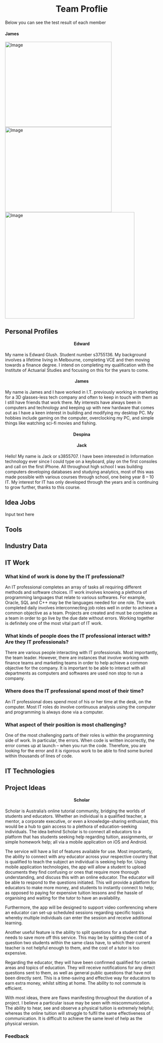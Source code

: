<html>
  <center>
  <h1>
         Team Proflie
  </h1>
  </center>
  <body>
          Below you can see the test result of each member
  </body>
          <h4> James </h4>
    <div>
    <img src="https://user-images.githubusercontent.com/62319092/79943429-37956380-84ac-11ea-9804-3dc8028268a0.png" alt="Image" height="280" width="350" class="GeneratedImage">
    
 <img src="https://user-images.githubusercontent.com/62319092/79943669-c30ef480-84ac-11ea-9ebe-6aa0e68a7ff1.png" alt="Image" height="280" width="350" class="GeneratedImage">
   
   <img src="https://user-images.githubusercontent.com/62319092/79944477-f0f53880-84ae-11ea-8954-92f9e2c57bc5.png" alt="Image" height="350" width="425" class="GeneratedImage">

  
  
  <h2>
  <b> Personal Profiles </b>
  </h2> 

<body>
  
 <center> <h4> <b> Edward </b> </h4> </center>
  <div>
  My name is Edward Glush. Student number s3755136. My background involves a lifetime living in Melbourne, completing VCE and then moving towards a finance degree. I intend on completing my qualification with the Institute of Actuarial Studies and focusing on this for the years to come. 
  
<center>  <h4> <b> James </b> </h4> </center>
<div>
  My name is James and I have worked in I.T. previously working in marketing for a 3D glasses-less tech company and often to keep in touch with them as I still have friends that work there. My interests have always been in computers and technology and keeping up with new hardware that comes out as I have a keen interest in building and modifying my desktop PC.
My hobbies include gaming on the computer, overclocking my PC, and simple things like watching sci-fi movies and fishing.

 <center> <h4> <b> Despina </b> </h4> </center>
 <div>
  
<center>  <h4> <b> Jack </b> </h4> </center>
<div>
  Hello! My name is Jack or s3855707. I have been interested in Information technology ever since I could type on a keyboard, play on the first consoles and call on the first iPhone. All throughout high school I was building computers developing databases and studying analytics, most of this was made possible with various courses through school, one being year 8 – 10 IT. My interest for IT has only developed through the years and is continuing to grow further, thanks to this course.
  
  

</body>

<div>
  

  <h2> 
  Idea Jobs
  </h2>
  
  <body>
  Input text here
  </body>
  
  <div>

  <h2>
  Tools
  </h2>
  
  <div>
  
  <h2>
  Industry Data
  </h2>
  
  <body>
  
  </body>
  
  <div>
  
  <h2>
  IT Work
  </h2>
    
   <body>
  
  
  <b> <h3> What kind of work is done by the IT professional? </h3> </b>
  An IT professional completes an array of tasks all requiring different methods and software choices. IT work involves knowing a plethora of programming languages that relate to various softwares. For example, Oracle, SQL and C++ may be the languages needed for one role. The work completed daily involves interconnecting job roles well in order to achieve a common objective as a team. Projects are created and must be complete as a team in order to go live by the due date without errors. Working together is definitely one of the most vital part of IT work. 
  
  
  
  <b> <h3> What kinds of people does the IT professional interact with? Are they IT professionals? </h3> </b>
  There are various people interacting with IT professionals. Most importantly, the team leader. However, there are instances that involve working with finance teams and marketing teams in order to help achieve a common objective for the company. It is important to be able to interact with all departments as computers and softwares are used non stop to run a company.
  
  
  
<b> <h3>  Where does the IT professional spend most of their time? </h3> </b>
An IT professional does spend most of his or her time at the desk, on the computer. Most IT roles do involve continuous analysis using the computer and programming is always done via a computer.



<b> <h3> What aspect of their position is most challenging? </h3> </b>
One of the most challenging parts of their roles is within the programming side of work. In particular, the errors. When code is written incorrectly, the error comes up at launch – when you run the code. Therefore, you are looking for the error and it is rigorous work to be able to find some buried within thousands of lines of code.
    
    
    
   </body>
  
  <div>
  
  <h2>
  IT Technologies
  </h2>
  
  <body>
  
  </body>
  
  
<div>
  
  <b> <h2> Project Ideas </h2> </b>
  <center> <h4> Scholar </h4> </center>
  <body>
  Scholar is Australia’s online tutorial community, bridging the worlds of students and educators.  Whether an individual is a qualified teacher, a mentor, a corporate executive, or even a knowledge-sharing enthusiast, this would be a hub to gain access to a plethora of education-seeking individuals. The idea behind Scholar is to connect all educators to a platform that has students seeking help regarding tuition, assignments, or simple homework help; all via a mobile application on iOS and Android.
  

The service will have a list of features available for use. Most importantly, the ability to connect with any educator across your respective country that is qualified to teach the subject an individual is seeking help for. Using mobile application technologies, the app will allow a student to upload documents they find confusing or ones that require more thorough understanding, and discuss this with an online educator. The educator will be able to respond to the questions initiated. This will provide a platform for educators to make more money, and students to instantly connect to help; as opposed to paying for expensive tuition lessons and the hassle of organising and waiting for the tutor to have an availability. 


Furthermore, the app will be designed to support video conferencing where an educator can set-up scheduled sessions regarding specific topics whereby multiple individuals can enter the session and receive additional learning. 


Another useful feature is the ability to split questions for a student that needs to save more off this service. This may be by splitting the cost of a question two students within the same class have, to which their current teacher is not helpful enough to them, and the cost of a tutor is too expensive.


Regarding the educator, they will have been confirmed qualified for certain areas and topics of education. They will receive notifications for any direct questions sent to them, as well as general public questions that have not been directly sent. This is a time-saving and effective way for educators to earn extra money, whilst sitting at home. The ability to not commute is efficient.


With most ideas, there are flaws manifesting throughout the duration of a project. I believe a particular issue may be seen with miscommunication. The ability to hear, see and observe a physical tuition is extremely helpful; whereas the online tuition will struggle to fulfil the same effectiveness of communication. It is difficult to achieve the same level of help as the physical version.


  
  
  
  
  
  </body>
  
  
  <h3>Feedback</h3>
  
  
  

  
